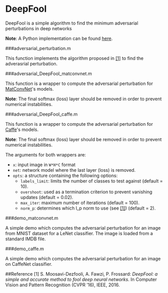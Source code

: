 # DeepFool
DeepFool is a simple algorithm to find the minimum adversarial perturbations in deep networks

__Note__: A Python implementation can be found [here](http://github.com/LTS4/universal/blob/master/python/deepfool.py).

###adversarial_perturbation.m

This function implements the algorithm proposed in [[1]](http://arxiv.org/pdf/1511.04599) to find the adverasrial perturbation.

###adversarial_DeepFool_matconvnet.m

This function is a wrapper to compute the adversarial perturbation for [MatConvNet](http://www.vlfeat.org/matconvnet/)'s models.

__Note__: The final softmax (loss) layer should be removed in order to prevent numerical instabilities.

###adversarial_DeepFool_caffe.m

This function is a wrapper to compute the adversarial perturbation for [Caffe](http://caffe.berkeleyvision.org)'s models.

__Note__: The final softmax (loss) layer should be removed in order to prevent numerical instabilities.

The arguments for both wrappers are:

- `x`: input image in `W*H*C` format
- `net`: network model where the last layer (loss) is removed.
- `opts`: a structure containing the following options:
  - `labels_limit`: limits the number of classes to test against (default = 10).
  - `overshoot`: used as a termination criterion to prevent vanishing updates (default = 0.02).
  - `max_iter`: maximum number of iterations (default = 100).
  - `norm_p`: determines which l_p norm to use (see [[1]](http://arxiv.org/pdf/1511.04599)) (default = 2).
  
###demo_matconvnet.m

A simple demo which computes the adversarial perturbation for an image from MNIST dataset for a LeNet classifier. The image is loaded from a standard IMDB file.

###demo_caffe.m

A simple demo which computes the adversarial perturbation for an image on CaffeNet classifier.

##Reference
[1] S. Moosavi-Dezfooli, A. Fawzi, P. Frossard:
*DeepFool: a simple and accurate method to fool deep neural networks*.  In Computer Vision and Pattern Recognition (CVPR ’16), IEEE, 2016.
